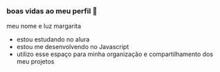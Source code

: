 ### boas vidas ao meu perfil 👋

meu nome e luz margarita 

- estou estudando no alura 
- estou me desenvolvendo no Javascript
- utilizo esse espaço para minha organização e compartilhamento dos meu projetos 
